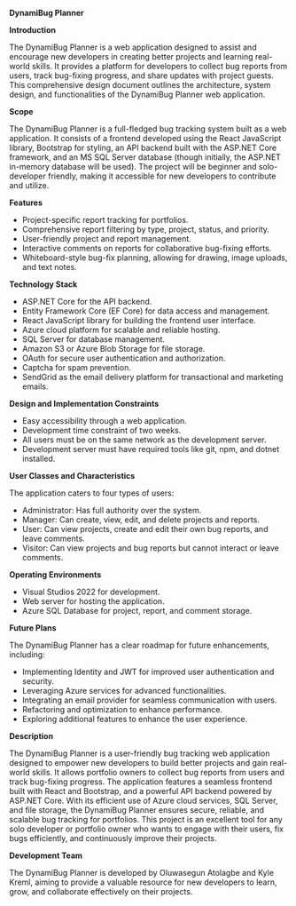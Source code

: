 **DynamiBug Planner**

**Introduction**

The DynamiBug Planner is a web application designed to assist and encourage new developers in creating better projects and learning real-world skills. It provides a platform for developers to collect bug reports from users, track bug-fixing progress, and share updates with project guests. This comprehensive design document outlines the architecture, system design, and functionalities of the DynamiBug Planner web application.

**Scope**

The DynamiBug Planner is a full-fledged bug tracking system built as a web application. It consists of a frontend developed using the React JavaScript library, Bootstrap for styling, an API backend built with the ASP.NET Core framework, and an MS SQL Server database (though initially, the ASP.NET in-memory database will be used). The project will be beginner and solo-developer friendly, making it accessible for new developers to contribute and utilize.

**Features**

- Project-specific report tracking for portfolios.
- Comprehensive report filtering by type, project, status, and priority.
- User-friendly project and report management.
- Interactive comments on reports for collaborative bug-fixing efforts.
- Whiteboard-style bug-fix planning, allowing for drawing, image uploads, and text notes.

**Technology Stack**

- ASP.NET Core for the API backend.
- Entity Framework Core (EF Core) for data access and management.
- React JavaScript library for building the frontend user interface.
- Azure cloud platform for scalable and reliable hosting.
- SQL Server for database management.
- Amazon S3 or Azure Blob Storage for file storage.
- OAuth for secure user authentication and authorization.
- Captcha for spam prevention.
- SendGrid as the email delivery platform for transactional and marketing emails.

**Design and Implementation Constraints**

- Easy accessibility through a web application.
- Development time constraint of two weeks.
- All users must be on the same network as the development server.
- Development server must have required tools like git, npm, and dotnet installed.

**User Classes and Characteristics**

The application caters to four types of users:
- Administrator: Has full authority over the system.
- Manager: Can create, view, edit, and delete projects and reports.
- User: Can view projects, create and edit their own bug reports, and leave comments.
- Visitor: Can view projects and bug reports but cannot interact or leave comments.

**Operating Environments**

- Visual Studios 2022 for development.
- Web server for hosting the application.
- Azure SQL Database for project, report, and comment storage.

**Future Plans**

The DynamiBug Planner has a clear roadmap for future enhancements, including:
- Implementing Identity and JWT for improved user authentication and security.
- Leveraging Azure services for advanced functionalities.
- Integrating an email provider for seamless communication with users.
- Refactoring and optimization to enhance performance.
- Exploring additional features to enhance the user experience.

**Description**

The DynamiBug Planner is a user-friendly bug tracking web application designed to empower new developers to build better projects and gain real-world skills. It allows portfolio owners to collect bug reports from users and track bug-fixing progress. The application features a seamless frontend built with React and Bootstrap, and a powerful API backend powered by ASP.NET Core. With its efficient use of Azure cloud services, SQL Server, and file storage, the DynamiBug Planner ensures secure, reliable, and scalable bug tracking for portfolios. This project is an excellent tool for any solo developer or portfolio owner who wants to engage with their users, fix bugs efficiently, and continuously improve their projects.

**Development Team**

The DynamiBug Planner is developed by Oluwasegun Atolagbe and Kyle Kreml, aiming to provide a valuable resource for new developers to learn, grow, and collaborate effectively on their projects.
